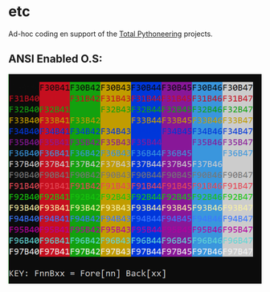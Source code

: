 # etc
Ad-hoc coding en support of the [Total Pythoneering](https://www.youtube.com/@TotalPythoneering) projects.

## ANSI Enabled O.S:
![](https://github.com/TotalPythoneering/etc/blob/main/ansi/color_sets.png)
